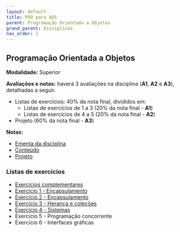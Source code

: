 ```yaml
---
layout: default
title: POO para ADS
parent: Programação Orientada a Objetos
grand_parent: Disciplinas
nav_order: 1
---
```


## Programação Orientada a Objetos

**Modalidade:** Superior

**Avaliações e notas:**
haverá 3 avaliações na disciplina (**A1**, **A2** e **A3**), detalhadas a seguir.

- Listas de exercícios: 40% da nota final, divididos em:
  - Listas de exercícios de 1 a 3 (20% da nota final - **A1**)
  - Listas de exercícios de 4 a 5 (20% da nota final - **A2**)
- Projeto (60% da nota final - **A3**)

**Notas:**

- [Ementa da disciplina](https://estudante.ifpb.edu.br/media/cursos/346/disciplina/POO.pdf)
- [Conteúdo](/content/poo/superior/conteudo.html)
- [Projeto](/content/poo/superior/projeto.html)

### Listas de exercícios

- [Exercícios complementares](/content/poo/superior/0-complementares.html)
- [Exercício 1 - Encapsulamento](/content/poo/superior/1-encapsulamento.html)
- [Exercício 2 - Encapsulamento](/content/poo/superior/2-encapsulamento.html)
- [Exercício 3 - Herança e coleções](/content/poo/superior/3-heranca-colecoes.html)
- [Exercício 4 - Sistemas](/content/poo/superior/4-sistemas.html)
- Exercício 5 - Programação concorrente
- Exercício 6 - Interfaces gráficas
